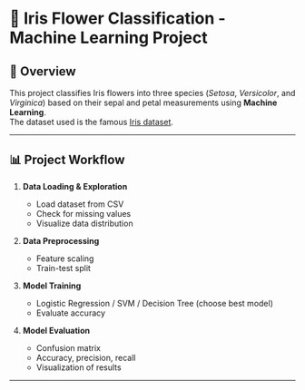 # 🌸 Iris Flower Classification - Machine Learning Project

## 📌 Overview
This project classifies Iris flowers into three species (*Setosa*, *Versicolor*, and *Virginica*) based on their sepal and petal measurements using **Machine Learning**.  
The dataset used is the famous [Iris dataset](https://www.kaggle.com/api/v1/datasets/download/saurabh00007/iriscsv).

---

## 📊 Project Workflow
1. **Data Loading & Exploration**  
   - Load dataset from CSV  
   - Check for missing values  
   - Visualize data distribution

2. **Data Preprocessing**  
   - Feature scaling  
   - Train-test split

3. **Model Training**  
   - Logistic Regression / SVM / Decision Tree (choose best model)  
   - Evaluate accuracy

4. **Model Evaluation**  
   - Confusion matrix  
   - Accuracy, precision, recall  
   - Visualization of results

---


